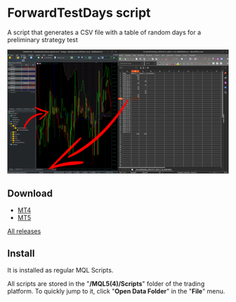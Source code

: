 # ForwardTestDays script

A script that generates a CSV file with a table of random days for a preliminary strategy test

![ForwardTestDays](https://github.com/mql-systems/ForwardTestDays_script/raw/main/image.png)

## Download

- [MT4](https://github.com/mql-systems/ForwardTestDays_script/releases/download/v1.00/ForwardTestDays.ex4)
- [MT5](https://github.com/mql-systems/ForwardTestDays_script/releases/download/v1.00/ForwardTestDays.ex5)

[All releases](https://github.com/mql-systems/ForwardTestDays_script/releases)

## Install

It is installed as regular MQL Scripts.

All scripts are stored in the "**/MQL5(4)/Scripts**" folder of the trading platform. To quickly jump to it, click "**Open Data Folder**" in the "**File**" menu.
